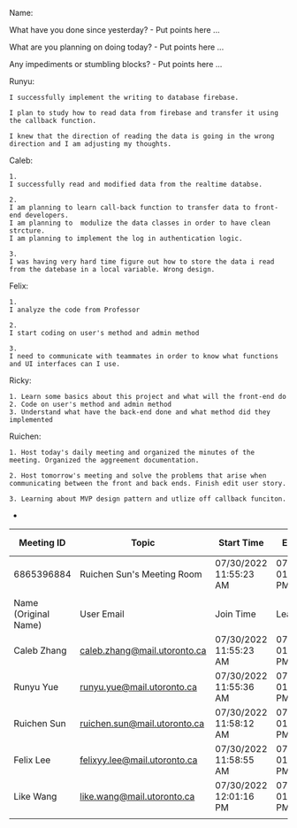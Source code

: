 Name: 

What have you done since yesterday?
	- Put points here ...

What are you planning on doing today?
	- Put points here ...

Any impediments or stumbling blocks?
	- Put points here ...

Runyu:
	
	I successfully implement the writing to database firebase.
	
	I plan to study how to read data from firebase and transfer it using the callback function.
	
	I knew that the direction of reading the data is going in the wrong direction and I am adjusting my thoughts.
	
Caleb:
	
	1.
	I successfully read and modified data from the realtime databse.
	
	2.
	I am planning to learn call-back function to transfer data to front-end developers.
	I am planning to  modulize the data classes in order to have clean strcture.
	I am planning to implement the log in authentication logic.
	
	3.
	I was having very hard time figure out how to store the data i read from the datebase in a local variable. Wrong design.

Felix:

	1. 
	I analyze the code from Professor
	
	2. 
	I start coding on user's method and admin method
	
	3. 
	I need to communicate with teammates in order to know what functions and UI interfaces can I use.
	
	
Ricky:

	1. Learn some basics about this project and what will the front-end do
	2. Code on user's method and admin method
	3. Understand what have the back-end done and what method did they implemented
	
Ruichen:

	1. Host today's daily meeting and organized the minutes of the meeting. Organized the aggreement documentation.
	
	2. Host tomorrow's meeting and solve the problems that arise when communicating between the front and back ends. Finish edit user story.
	
	3. Learning about MVP design pattern and utlize off callback funciton.
	
-

| Meeting ID           | Topic                        | Start Time             | End Time               | User Email                   | Duration (Minutes) | Participants    |
|----------------------|------------------------------|------------------------|------------------------|------------------------------|--------------------|-----------------|
| 6865396884           | Ruichen Sun's Meeting Room            | 07/30/2022 11:55:23 AM | 07/30/2022 01:12:40 PM | ruichen.sun@mail.utoronto.ca | 78                 | 5               |
|                      |                              |                        |                        |                              |                    |                 |
| Name (Original Name) | User Email                   | Join Time              | Leave Time             | Duration (Minutes)           | Guest              | In Waiting Room |
| Caleb Zhang          | caleb.zhang@mail.utoronto.ca | 07/30/2022 11:55:23 AM | 07/30/2022 01:12:35 PM | 78                           | No                 | No              |
| Runyu Yue            | runyu.yue@mail.utoronto.ca   | 07/30/2022 11:55:36 AM | 07/30/2022 01:12:36 PM | 77                           | No                 | No              |
| Ruichen Sun          | ruichen.sun@mail.utoronto.ca | 07/30/2022 11:58:12 AM | 07/30/2022 01:12:40 PM | 75                           | No                 | No              |
| Felix Lee            | felixyy.lee@mail.utoronto.ca | 07/30/2022 11:58:55 AM | 07/30/2022 01:12:35 PM | 74                           | No                 | No              |
| Like Wang            | like.wang@mail.utoronto.ca   | 07/30/2022 12:01:16 PM | 07/30/2022 01:12:38 PM | 72                           | No                 | No              |
|                      |                              |                        |                        |                              |                    |                 |

